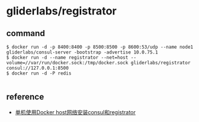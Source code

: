 # gliderlabs/registrator

## command

```
$ docker run -d -p 8400:8400 -p 8500:8500 -p 8600:53/udp --name node1 gliderlabs/consul-server -bootstrap -advertise 10.0.75.1
$ docker run -d --name registrator --net=host --volume=//var/run/docker.sock:/tmp/docker.sock gliderlabs/registrator consul://127.0.0.1:8500
$ docker run -d -P redis
```

```
```

## reference

- [单机使用Docker host网络安装consul和registrator](https://blog.csdn.net/gsying1474/article/details/51773391)